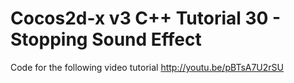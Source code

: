 Cocos2d-x v3 C++ Tutorial 30 - Stopping Sound Effect
====================================================

Code for the following video tutorial http://youtu.be/pBTsA7U2rSU
